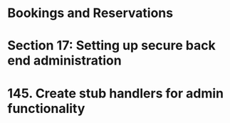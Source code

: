 # Bookings and Reservations

# Section 17: Setting up secure back end administration

# 145. Create stub handlers for admin functionality
